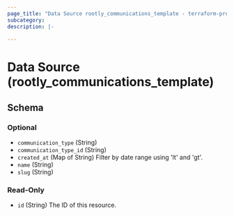 ```yaml
---
page_title: "Data Source rootly_communications_template - terraform-provider-rootly"
subcategory:
description: |-
    
---
```


# Data Source (rootly_communications_template)





<!-- schema generated by tfplugindocs -->
## Schema

### Optional

- `communication_type` (String)
- `communication_type_id` (String)
- `created_at` (Map of String) Filter by date range using 'lt' and 'gt'.
- `name` (String)
- `slug` (String)

### Read-Only

- `id` (String) The ID of this resource.
